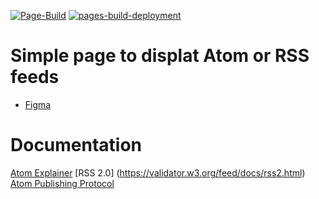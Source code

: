 [![Page-Build](https://github.com/LarsGKodehode/feed-reader/actions/workflows/node.js.yml/badge.svg)](https://github.com/LarsGKodehode/feed-reader/actions/workflows/node.js.yml)
[![pages-build-deployment](https://github.com/LarsGKodehode/feed-reader/actions/workflows/pages/pages-build-deployment/badge.svg)](https://github.com/LarsGKodehode/feed-reader/actions/workflows/pages/pages-build-deployment)

# Simple page to displat Atom or RSS feeds
- [Figma](https://www.figma.com/file/tzEhGISG8eY0i6vhhB3hpu/File-Reader-(Atom%2FRSS)?node-id=2%3A374)


# Documentation
[Atom Explainer](http://www.atomenabled.org/)
[RSS 2.0] (https://validator.w3.org/feed/docs/rss2.html)
[Atom Publishing Protocol](https://www.rfc-editor.org/rfc/rfc5023)

